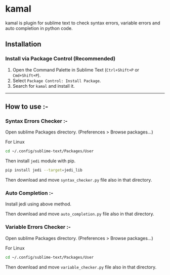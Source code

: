 # kamal

kamal is plugin for sublime text to check syntax errors, variable errors and auto completion in python code.

## Installation

### Install via Package Control (Recommended)

1. Open the Command Palette in Sublime Text (`Ctrl+Shift+P` or `Cmd+Shift+P`).
2. Select `Package Control: Install Package`.
3. Search for `kamal` and install it.

---

## How to use :-

### Syntax Errors Checker :-

Open sublime Packages directory. (Preferences > Browse packages...)

For Linux
```sh
cd ~/.config/sublime-text/Packages/User
```
Then install `jedi` module with pip.
```bash
pip install jedi --target=jedi_lib
```
Then download and move `syntax_checker.py` file also in that directory.

### Auto Completion :- 

Install jedi using above method.

Then download and move `auto_completion.py` file also in that directory.

### Variable Errors Checker :- 

Open sublime Packages directory. (Preferences > Browse packages...)

For Linux
```sh
cd ~/.config/sublime-text/Packages/User
```
Then download and move `variable_checker.py` file also in that directory.
